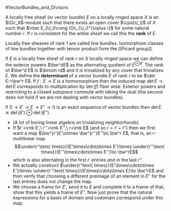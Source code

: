 #VectorBundles_and_Divisors 

A locally free sheaf (or vector bundle) $E$ on a locally ringed space $X$ is an $\Oc_X$-module such that there exists an open cover $\cpa{U_i}$ of $X$ such that $\rbar E_{U_i}\cong \Oc_{U_i}^{\oplus r}$ for some natural number $r$. 
If $r$ is consistent for the entire sheaf we call this the **rank** of $E$.

Locally free sheaves of rank 1 are called line bundles.
Isomorphism classes of line bundles together with tensor product form the [[Picard group]].


If $E$ is a locally free sheaf of rank $r$ on $X$ locally ringed space we can define the exterior powers $\bw^dE$ as the alternating quotient of $E^{\otimes d}$. The rank of $\bw^d E$ is $\binom rd$ and it is trivialized by any cover that trivializes $E$.
We define the **determinant** of a vector bundle $E$ of rank $r$ to be $\det E:=\bw^r E$. 
If $f:E\to E$ is a homomorphism then the induced map $\det E\to \det E$ corresponds to multiplication by $\det(f)$ fiber wise.
Exterior powers and restricting to a closed subspace commute with taking the dual (the second does not hold if we are not dealing with vector bundles).


If $0\to E'\to E\to E''\to 0$ is an exact sequence of vector bundles then $\det E\cong \det(E')\otimes \det(E'')$.
- (A lot of boring linear algebra on trivializing neighborhoods)
- If $r'=\rnk E',\ r''=\rnk E'',\ r=\rnk E$ (and so $r=r'+r''$) then we first want a map $\bw^{r'}E'\otimes \bw^{r''}E''\to \bw^r E$, that is, an $r$-multilinear map $$\under{r'\text{ times}}{E'\times\cdots\times E'}\times \under{r''\text{ times}}{E''\times\cdots\times E''}\to \bw^rE$$which is also alternating in the first $r'$ entries and in the last $r''$.
- We actually construct $\under{r'\text{ times}}{E'\times\cdots\times E'}\times \under{r''\text{ times}}{E\times\cdots\times E}\to \bw^rE$ and then verify that choosing a different preimage of an element in $E''$ for the last entries does not change the map.
- We choose a frame for $E'$, send it to $E$ and complete it to a frame of that, show that this yields a frame of $E''$. Now just prove that the natural expressions for a basis of domain and codomain correspond under this map.